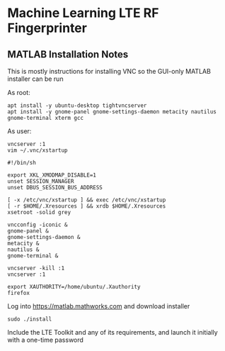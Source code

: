 # Machine Learning LTE RF Fingerprinter

## MATLAB Installation Notes

This is mostly instructions for installing VNC so the GUI-only MATLAB installer can be run

As root:
```
apt install -y ubuntu-desktop tightvncserver  
apt install -y gnome-panel gnome-settings-daemon metacity nautilus gnome-terminal xterm gcc
```

As user:
```
vncserver :1  
vim ~/.vnc/xstartup  
```

```
#!/bin/sh

export XKL_XMODMAP_DISABLE=1
unset SESSION_MANAGER
unset DBUS_SESSION_BUS_ADDRESS

[ -x /etc/vnc/xstartup ] && exec /etc/vnc/xstartup
[ -r $HOME/.Xresources ] && xrdb $HOME/.Xresources
xsetroot -solid grey

vncconfig -iconic &
gnome-panel &
gnome-settings-daemon &
metacity &
nautilus &
gnome-terminal &
```

```
vncserver -kill :1  
vncserver :1  
```

```
export XAUTHORITY=/home/ubuntu/.Xauthority
firefox
```

Log into https://matlab.mathworks.com and download installer


```
sudo ./install
```

Include the LTE Toolkit and any of its requirements, and launch it initially with a one-time password